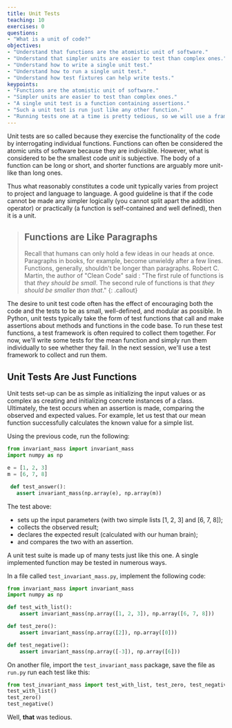```yaml
---
title: Unit Tests
teaching: 10
exercises: 0
questions:
- "What is a unit of code?"
objectives:
- "Understand that functions are the atomistic unit of software."
- "Understand that simpler units are easier to test than complex ones."
- "Understand how to write a single unit test."
- "Understand how to run a single unit test."
- "Understand how test fixtures can help write tests."
keypoints:
- "Functions are the atomistic unit of software."
- "Simpler units are easier to test than complex ones."
- "A single unit test is a function containing assertions."
- "Such a unit test is run just like any other function."
- "Running tests one at a time is pretty tedious, so we will use a framework instead."
---
```


Unit tests are so called because they exercise the functionality of the code by
interrogating individual functions. Functions can often
be considered the atomic units of software because they are indivisible.
However, what is considered to be the smallest code _unit_ is subjective. The
body of a function can be long or short, and shorter functions are arguably
more unit-like than long ones.

Thus what reasonably constitutes a code unit typically varies from project to
project and language to language.  A good guideline is that if the code cannot
be made any simpler logically (you cannot split apart the addition operator) or
practically (a function is self-contained and well defined), then it is a unit.

> ## Functions are Like Paragraphs
>
> Recall that humans can only hold a few ideas in our heads at once. Paragraphs
> in books, for example, become unwieldy after a few lines. Functions, generally,
> shouldn't be longer than paragraphs.
> Robert C. Martin, the author of "Clean Code" said : "The first rule of
> functions is that _they should be small_. The second rule of functions is that
> _they should be smaller than that_."
{: .callout}

The desire to unit test code often has the effect of encouraging both the
code and the tests to be as small, well-defined, and modular as possible.
In Python, unit tests typically take the form of test functions that call and make
assertions about methods and functions in the code base.  To run these test
functions, a test framework is often required to collect them together. For
now, we'll write some tests for the mean function and simply run them
individually to see whether they fail. In the next session, we'll use a test
framework to collect and run them.

## Unit Tests Are Just Functions

Unit tests set-up can be as simple as initializing the
input values or as complex as creating and initializing concrete instances of a
class. Ultimately, the test occurs when an assertion is made, comparing the
observed and expected values. For example, let us test that our mean function
successfully calculates the known value for a simple list.

Using the previous code, run the following:

```python
from invariant_mass import invariant_mass
import numpy as np 

e = [1, 2, 3]
m = [6, 7, 8]

 def test_answer():
   assert invariant_mass(np.array(e), np.array(m))
```

The test above: 
- sets up the input parameters (with two simple lists [1, 2, 3] and [6, 7, 8]);
- collects the observed result;
- declares the expected result (calculated with our human brain);
- and compares the two with an assertion.

A unit test suite is made up of many tests just like this one. A single
implemented function may be tested in numerous ways.

In a file called `test_invariant_mass.py`, implement the following code:

```python
from invariant_mass import invariant_mass
import numpy as np 

def test_with_list():
    assert invariant_mass(np.array([1, 2, 3]), np.array([6, 7, 8]))

def test_zero():
    assert invariant_mass(np.array([2]), np.array([0]))

def test_negative():
    assert invariant_mass(np.array([-3]), np.array([6]))
```

On another file, import the `test_invariant_mass` package, save
the file as `run.py` run each test like this:

```python
from test_invariant_mass import test_with_list, test_zero, test_negative
test_with_list()
test_zero()
test_negative()
``` 

Well, **that** was tedious.
